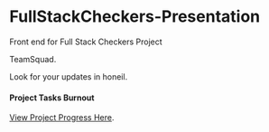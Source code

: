 # FullStackCheckers-Presentation
Front end for Full Stack Checkers Project

TeamSquad.

Look for your updates in honeil. 


#### Project Tasks Burnout
[View Project Progress Here](https://docs.google.com/spreadsheets/d/1BqwfkaLcynl0mU4jdYAd2Hcy6NCC9EHQkOvazBCfCVk/edit?usp=sharing).
